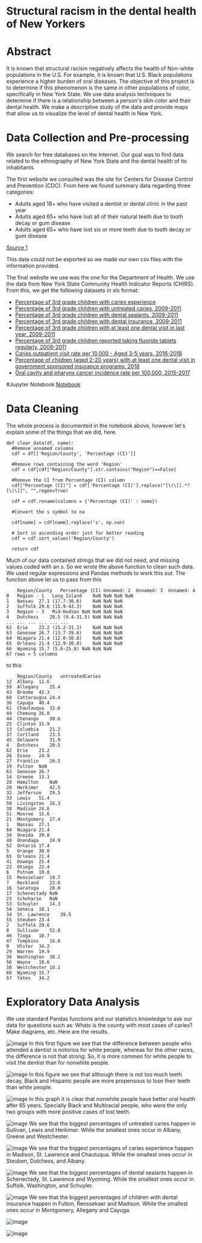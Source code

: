 # Structural racism in the dental health of New Yorkers

# Abstract 
It is known that structural racism negatively affects the health of Non-white populations in the U.S. For example, it is known
that U.S. Black populations experience a higher burden of oral diseases. The objective of this project is to determine if this 
phenomenon is the same in other populations of color, specifically in New York State. We use data analysis techniques to determine if there is a relationship between a person's skin color and their dental health. We make a descriptive study of the data and provide maps that allow us to visualize the level of dental health in New York. 


# Data Collection and Pre-processing
We search for free databases on the Internet. Our goal was to find data related to the ethnography of New York State and the dental health of its inhabitants. 

The first website we consulted was the site for Centers for Disease Control and Prevention (CDC).
From here we found summary data regarding three categories:
- Adults aged 18+ who have visited a dentist or dental clinic in the past year
- Adults aged 65+ who have lost all of their natural teeth due to tooth decay or gum disease
- Adults aged 65+ who have lost six or more teeth due to tooth decay or gum disease

[Source 1](https://nccd.cdc.gov/oralhealthdata/rdPage.aspx?rdReport=DOH_DATA.ExploreByLocation&rdProcessAction=&SaveFileGenerated=1&islLocation=36&rdICL-iclTopic=ADT&iclTopic_rdExpandedCollapsedHistory=&iclTopic=ADT&islYear=2018&hidLocation=36&hidTopic=ADT&hidYear=2018&irbShowFootnotes=Show&rdICL-iclIndicators=ADT1_1%2cADT1_3%2cADT1_4&iclIndicators_rdExpandedCollapsedHistory=&iclIndicators=ADT1_1%2cADT1_3%2cADT1_4&hidPreviouslySelectedIndicators=&DashboardColumnCount=2&rdShowElementHistory=&rdScrollX=0&rdScrollY=0&rdRnd=86496)

This data could not be exported so we made our own csv files with the information provided. 

The final website we use was the one for the Department of Health. We use the data from New York State Community Health Indicator Reports 
(CHIRS). From this, we get the following datasets in xls format:
- [Percentage of 3rd grade children with caries experience](https://webbi1.health.ny.gov/SASStoredProcess/guest?_program=/EBI/PHIG/apps/chir_dashboard/chir_dashboard&p=it&ind_id=Lg84) 
- [Percentage of 3rd grade children with untreated caries, 2009-2011](https://webbi1.health.ny.gov/SASStoredProcess/guest?_program=/EBI/PHIG/apps/chir_dashboard/chir_dashboard&p=it&ind_id=Lg85) 
- [Percentage of 3rd grade children with dental sealants, 2009-2011](https://webbi1.health.ny.gov/SASStoredProcess/guest?_program=/EBI/PHIG/apps/chir_dashboard/chir_dashboard&p=it&ind_id=Lg86)
- [Percentage of 3rd grade children with dental insurance, 2009-2011](https://webbi1.health.ny.gov/SASStoredProcess/guest?_program=/EBI/PHIG/apps/chir_dashboard/chir_dashboard&p=it&ind_id=Lg87)
- [Percentage of 3rd grade children with at least one dental visit in last year, 2009-2011](https://webbi1.health.ny.gov/SASStoredProcess/guest?_program=/EBI/PHIG/apps/chir_dashboard/chir_dashboard&p=it&ind_id=Lg88)
- [Percentage of 3rd grade children reported taking fluoride tablets regularly, 2009-2011](https://webbi1.health.ny.gov/SASStoredProcess/guest?_program=/EBI/PHIG/apps/chir_dashboard/chir_dashboard&p=it&ind_id=Lg89)
- [Caries outpatient visit rate per 10,000 - Aged 3-5 years, 2016-2018](https://webbi1.health.ny.gov/SASStoredProcess/guest?_program=/EBI/PHIG/apps/chir_dashboard/chir_dashboard&p=it&ind_id=Le1)
- [Percentage of children (aged 2-20 years) with at least one dental visit in government sponsored insurance programs, 2018](https://webbi1.health.ny.gov/SASStoredProcess/guest?_program=/EBI/PHIG/apps/chir_dashboard/chir_dashboard&p=it&ind_id=Lg116)
- [Oral cavity and pharynx cancer incidence rate per 100,000, 2015-2017](https://webbi1.health.ny.gov/SASStoredProcess/guest?_program=/EBI/PHIG/apps/chir_dashboard/chir_dashboard&p=it&ind_id=Lg3)

#Jupyter Notebook
[Notebook](https://colab.research.google.com/drive/1YBiOc48Iv9LR2r-BgBdoy9x6nv21wgWp?usp=sharing)

# Data Cleaning
The whole process is documented in the notebook above, however let's explain some of the things that we did, here. 
```
def clear_data(df, name):
  #Remove unnamed columns
  cdf = df[['Region/County', 'Percentage (CI)']]
  
  #Remove rows containing the word 'Region'
  cdf = cdf[cdf["Region/County"].str.contains("Region")==False]
  
  #Remove the CI from Percentage (CI) column
  cdf["Percentage (CI)"] = cdf['Percentage (CI)'].replace("[\(\[].*?[\)\]]", "",regex=True)

  cdf = cdf.rename(columns = {'Percentage (CI)' : name}) 

  #Convert the s symbol to na
  
  cdf[name] = cdf[name].replace('s', np.nan)

  # Sort in ascending order just for better reading
  cdf = cdf.sort_values('Region/County')

  return cdf
```
Much of our data contained strings that we did not need, and missing values coded with an s. So we wrote the above function to clean such data. We used regular expressions and Pandas methods to work this out. The function above let us to pass from this
```
	Region/County	Percentage (CI)	Unnamed: 2	Unnamed: 3	Unnamed: 4
0	Region - 1   Long Island	NaN	NaN	NaN	NaN
1	Nassau	27.1 (17.7-36.6)	NaN	NaN	NaN
2	Suffolk	29.6 (15.9-43.3)	NaN	NaN	NaN
3	Region - 3   Mid-Hudson	NaN	NaN	NaN	NaN
4	Dutchess	20.5 (9.4-31.5)	NaN	NaN	NaN
...	...	...	...	...	...
62	Erie	23.2 (15.2-31.3)	NaN	NaN	NaN
63	Genesee	26.7 (13.7-39.6)	NaN	NaN	NaN
64	Niagara	21.4 (12.0-30.8)	NaN	NaN	NaN
65	Orleans	21.4 (12.9-30.0)	NaN	NaN	NaN
66	Wyoming	15.7 (5.6-25.8)	NaN	NaN	NaN
67 rows × 5 columns
```
to this
```
	Region/County	untreatedCaries
12	Albany	11.6
59	Allegany	25.4
43	Broome	42.3
60	Cattaraugus	24.4
36	Cayuga	40.4
61	Chautauqua	32.6
49	Chemung	26.0
44	Chenango	30.6
25	Clinton	31.9
13	Columbia	21.2
37	Cortland	23.5
45	Delaware	31.9
4	Dutchess	20.5
62	Erie	23.2
26	Essex	24.9
27	Franklin	20.5
19	Fulton	NaN
63	Genesee	26.7
14	Greene	13.1
28	Hamilton	NaN
20	Herkimer	42.5
32	Jefferson	29.5
33	Lewis	51.4
50	Livingston	26.3
38	Madison	24.6
51	Monroe	15.6
21	Montgomery	27.4
1	Nassau	27.1
64	Niagara	21.4
39	Oneida	29.0
40	Onondaga	24.9
52	Ontario	17.4
5	Orange	30.0
65	Orleans	21.4
41	Oswego	25.4
22	Otsego	22.4
6	Putnam	19.8
15	Rensselaer	19.7
7	Rockland	22.6
16	Saratoga	20.0
17	Schenectady	NaN
23	Schoharie	NaN
53	Schuyler	14.3
54	Seneca	18.1
34	St. Lawrence	39.5
55	Steuben	23.4
2	Suffolk	29.6
8	Sullivan	52.8
46	Tioga	18.7
47	Tompkins	16.8
9	Ulster	34.2
29	Warren	19.9
30	Washington	38.1
56	Wayne	18.6
10	Westchester	10.1
66	Wyoming	15.7
57	Yates	34.2
```

# Exploratory Data Analysis
We use standard Pandas functions and our statistics knowledge to ask our data for questions such as: Whats is the county with most cases of caries? Make diagrams, etc.
Here are the results.

![image](https://user-images.githubusercontent.com/95376025/144940106-c96d4ae6-e0b3-4693-aa2c-429b1308e566.png)
 In this first figure we see that the difference between people who attended a dentist is notorios for white people, whereas for the other races, the difference is not that strong. So, it is more commen for white people to visit the dentist than for nonwhite people.
 
 ![image](https://user-images.githubusercontent.com/95376025/144940674-bf964df2-f4fe-4e94-b8ce-f408f784dabd.png)
In this figure we see that although there is not too much teeth decay, Black and Hispanic people are more propensous to lose their teeth than white people.

![image](https://user-images.githubusercontent.com/95376025/144941982-29fa6e4a-28b3-4a2b-a465-12405643b6f0.png)
In this graph it is clear that nonwhite people have better oral health after 65 years. Specially Black and Multiracial people, who were the only two groups with more positive cases of lost teeth. 

![image](https://user-images.githubusercontent.com/95376025/145509515-59c650a3-2c57-49a8-8d34-71440d25a4be.png)
We see that the biggest percentages of untreated caries happen in  Sullivan, Lewis and Herkimer. While the smallest ones occur in Albany, Greene and Westchester.

![image](https://user-images.githubusercontent.com/95376025/145512548-63397942-c007-44d2-b9c2-0b5042340bcf.png)
We see that the biggest percentages of caries experience happen in  Madison, St. Lawrence and Chautuqua. While the smallest ones occur in Steuben, Dutchess, and Albany.

![image](https://user-images.githubusercontent.com/95376025/145609426-6eb0bb9f-5e73-401a-bce1-e27e87d55c22.png)
We see that the biggest percentages of dental sealants happen in  Schenectady, St. Lawrence and Wyoming. While the smallest ones occur in Suffolk, Washington, and Schuyler.

![image](https://user-images.githubusercontent.com/95376025/145609442-8f00174b-96e4-4390-88a5-fdcc7d285a93.png)
We see that the biggest percentages of children with dental insurance happen in Fulton, Renssekaer and Madison. While the smallest ones occur in Montgomery, Allegany and Cayuga. 

![image](https://user-images.githubusercontent.com/95376025/145609457-7554e728-f8e7-4203-a02b-2d7a0bb5c7b2.png)

![image](https://user-images.githubusercontent.com/95376025/145609464-26da12b6-b509-4f5c-ac4f-3dfcaf942353.png)

